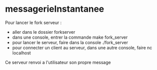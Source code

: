 # messagerieInstantanee

Pour lancer le fork serveur : 
- aller dans le dossier forkserver
- dans une console, entrer la commande make fork_server
- pour lancer le serveur, faire dans la console ./fork_server <un numero de port>
- pour connecter un client au serveur, dans une autre console, faire nc localhost <le numero de port choisi>

Ce serveur renvoi a l'utilisateur son propre message

